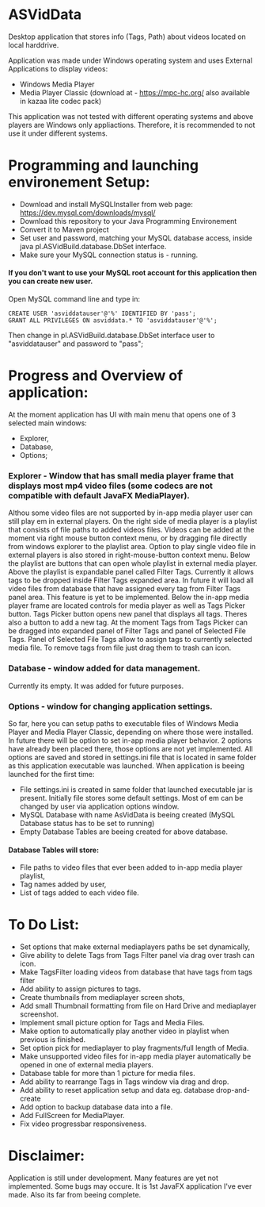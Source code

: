 # ASVidData
Desktop application that stores info (Tags, Path) about videos located on local harddrive.  

Application was made under Windows operating system and uses External Applications to display videos:
 - Windows Media Player
 - Media Player Classic (download at - https://mpc-hc.org/  also available in kazaa lite codec pack)

This application was not tested with different operating systems and above players are Windows only appliactions.
Therefore, it is recommended to not use it under different systems.

# Programming and launching environement Setup:
 - Download and install MySQLInstaller from web page: https://dev.mysql.com/downloads/mysql/
 - Download this repository to your Java Programming Environement
 - Convert it to Maven project
 - Set user and password, matching your MySQL database access, inside java pl.ASVidBuild.database.DbSet interface.
 - Make sure your MySQL connection status is - running.
 
#### If you don't want to use your MySQL root account for this application then you can create new user.
Open MySQL command line and type in:
```
CREATE USER 'asviddatauser'@'%' IDENTIFIED BY 'pass';
GRANT ALL PRIVILEGES ON asviddata.* TO 'asviddatauser'@'%';
```
Then change in pl.ASVidBuild.database.DbSet interface user to "asviddatauser" and password to "pass";



# Progress and Overview of application:
At the moment application has UI with main menu that opens one of 3 selected main windows:
- Explorer,
- Database,
- Options;
### Explorer - Window that has small media player frame that displays most mp4 video files (some codecs are not compatible with default JavaFX MediaPlayer).
Althou some video files are not supported by in-app media player user can still play em in external players.
On the right side of media player is a playlist that consists of  file paths to added videos files.
Videos can be added at the moment via right mouse button context menu, or by dragging file directly from windows explorer to the playlist area.
Option to play single video file in external players is also stored in right-mouse-button context menu.
Below the playlist are buttons that can open whole playlist in external media player.
Above the playlist is expandable panel called Filter Tags.
Currently it allows tags to be dropped inside Filter Tags expanded area.
In future it will load all video files from database that have assigned every tag from Filter Tags panel area. This feature is yet to be implemented.
Below the in-app media player frame are located controls for media player as well as Tags Picker button.
Tags Picker button opens new panel that displays all tags. Theres also a button to add a new tag.
At the moment Tags from Tags Picker can be dragged into expanded panel of Filter Tags and panel of Selected File Tags.
Panel of Selected File Tags allow to assign tags to currently selected media file. To remove tags from file just drag them to trash can icon.
### Database - window added for data management.
Currently its empty. It was added for future purposes.
### Options - window for changing application settings.
So far, here you can setup paths to executable files of Windows Media Player and Media Player Classic, depending on where those were installed.
In future there will be option to set in-app media player behavior. 2 options have already been placed there, those options are not yet implemented.
All options are saved and stored in settings.ini file that is located in same folder as this application executable was launched.
When application is beeing launched for the first time:
- File settings.ini is created in same folder that launched executable jar is present. Initially file stores some default settings. Most of em can be changed by user via application options window.
- MySQL Database with name AsVidData is beeing created (MySQL Database status has to be set to running)
- Empty Database Tables are beeing created for above database.
#### Database Tables will store:
- File paths to video files that ever been added to in-app media player playlist,
- Tag names added by user,
- List of tags added to each video file.

# To Do List:
- Set options that make external mediaplayers paths be set dynamically,
- Give ability to delete Tags from Tags Filter panel via drag over trash can icon.
- Make TagsFilter loading videos from database that have tags from tags filter
- Add ability to assign pictures to tags.
- Create thumbnails from mediaplayer screen shots,
- Add small Thumbnail formatting from file on Hard Drive and mediaplayer screenshot.
- Implement small picture option for Tags and Media Files.
- Make option to automatically play another video in playlist when previous is finished.
- Set option pick for mediaplayer to play fragments/full length of Media.
- Make unsupported video files for in-app media player automatically be opened in one of external media players.
- Database table for more than 1 picture for media files.
- Add ability to rearrange Tags in Tags window via drag and drop.
- Add ability to reset application setup and data eg. database drop-and-create
- Add option to backup database data into a file.
- Add FullScreen for MediaPlayer.
- Fix video progressbar responsiveness.


# Disclaimer:
Application is still under development. Many features are yet not implemented. Some bugs may occure.
It is 1st JavaFX application I've ever made. Also its far from beeing complete.






